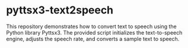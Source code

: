 # pyttsx3-text2speech
This repository demonstrates how to convert text to speech using the Python library Pyttsx3. The provided script initializes the text-to-speech engine, adjusts the speech rate, and converts a sample text to speech.
